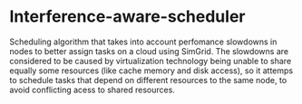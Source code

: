 Interference-aware-scheduler
============================

Scheduling algorithm that takes into account perfomance slowdowns in nodes to better assign tasks on a cloud using SimGrid. 
The slowdowns are considered to be caused by virtualization technology being unable to share equally some resources (like cache memory and disk access), so it attemps to schedule tasks that depend on different resources to the same node, to avoid conflicting acess to shared resources. 
